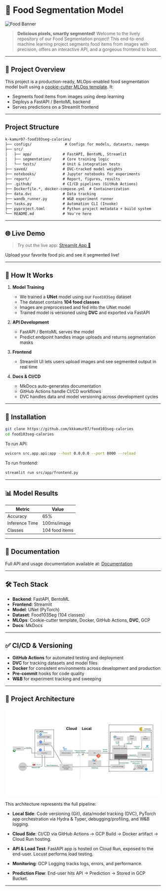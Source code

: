# 🌟 Food Segmentation Model

![Food Banner](https://static6.depositphotos.com/1008611/583/v/950/depositphotos_5838506-stock-illustration-food-my-plate-breakfast-portions.jpg)

> **Delicious pixels, smartly segmented!** Welcome to the lively repository of our Food Segmentation project! This end-to-end machine learning project segments food items from images with precision, offers an interactive API, and a gorgeous frontend to boot.

---

## 🚀 Project Overview

This project is a production-ready, MLOps-enabled food segmentation model built using a [cookie-cutter MLOps template](https://github.com/kkkamur07/cookie-cutter). It:

* Segments food items from images using deep learning
* Deploys a FastAPI / BentoML backend
* Serves predictions on a Streamlit frontend

---

##  Project Structure

```
k-kamur07-food103seg-calories/
├── configs/               # Configs for models, datasets, sweeps
├── src/
│   ├── app/              # FastAPI, BentoML, Streamlit
│   ├── segmentation/     # Core training logic
│   └── tests/            # Unit & integration tests
├── saved/                # DVC-tracked model weights
├── notebooks/            # Jupyter notebooks for experiments
├── report/               # Report, figures, results
├── .github/              # CI/CD pipelines (GitHub Actions)
├── Dockerfile.*, docker-compose.yml  # Containerization
├── data.dvc              # Data tracking
├── wandb_runner.py       # W&B experiment runner
├── tasks.py              # Automation CLI (Invoke)
├── pyproject.toml        # Python project metadata + build system
└── README.md             # You're here
```

---

## 🌐 Live Demo

> Try out the live app: [Streamlit App 🔗](https://segmentation-frontend-289925381630.us-central1.run.app/)

Upload your favorite food pic and see it segmented live!

---

## 🧵 How It Works

1. **Model Training**

   * We trained a **UNet** model using our `Food103Seg` dataset
   * The dataset contains **104 food classes**
   * Images are preprocessed and fed into the UNet model
   * Trained model is versioned using **DVC** and exported via FastAPI

2. **API Development**

   * FastAPI / BentoML serves the model
   * Predict endpoint handles image uploads and returns segmentation masks

3. **Frontend**

   * Streamlit UI lets users upload images and see segmented output in real time

4. **Docs & CI/CD**

   * MkDocs auto-generates documentation
   * GitHub Actions handle CI/CD workflows
   * DVC handles data and model versioning across development cycles

---

## 🚧 Installation

```bash
git clone https://github.com/kkkamur07/food103seg-calories
cd food103seg-calories
```

To run API:
```bash
uvicorn src.app.api:app --host 0.0.0.0 --port 8000 --reload
```

To run frontend:
```bash
streamlit run src/app/frontend.py
```

---

## 📊 Model Results

| Metric         | Value          |
| -------------- | -------------- |
| Accuracy       | 65%            |
| Inference Time | 100ms/image    |
| Classes        | 104 food items |


---

## 📑 Documentation

Full API and usage documentation available at: [Documentation](https://kkkamur07.github.io/food103seg-calories/)

---

## 🛠️ Tech Stack

* **Backend**: FastAPI, BentoML
* **Frontend**: Streamlit
* **Model**: UNet (PyTorch)
* **Dataset**: Food103Seg (104 classes)
* **MLOps**: Cookie-cutter template, Docker, GitHub Actions, **DVC**, GCP
* **Docs**: MkDocs

---

## ✅ CI/CD & Versioning

* **GitHub Actions** for automated testing and deployment
* **DVC** for tracking datasets and model files
* **Docker** for consistent environments across development and production
* **Pre-commit** hooks for code quality
* **W\&B** for experiment tracking and sweeping

---

## 🛂 Project Architecture

![Model Architecture](reports/figures/Architecture.jpeg)

This architecture represents the full pipeline:

* **Local Side**: Code versioning (Git), data/model tracking (DVC), PyTorch app orchestration via Hydra & Typer, debugging/profiling, and W\&B logging.

* **Cloud Side**: CI/CD via GitHub Actions → GCP Build → Docker artifact → Cloud Run hosting.

* **API & Load Test**: FastAPI app is hosted on Cloud Run, exposed to the end-user. Locust performs load testing.

* **Monitoring**: GCP Logging tracks logs, errors, and performance.

* **Prediction Flow**: End-user hits API → Prediction → Stored in GCP Bucket.

---









